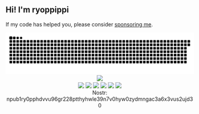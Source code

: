 ## Hi! I'm ryoppippi

If my code has helped you, please consider <a href="https://github.com/sponsors/ryoppippi">sponsoring me</a>. 
<div align="center">
  <img src="https://raw.githubusercontent.com/ryoppippi/ryoppippi/output/github-contribution-grid-snake.svg" />
</div>

<!-- <div align="center"> -->
<!--   <a href="https://github.com/ryoppippi"> -->
<!--     <img src="https://github-readme-stats.vercel.app/api?username=ryoppippi&bg_color=30,e96443,904e95&title_color=fff&text_color=fff"> -->
<!--   </a> -->
<!-- </div> -->

<!-- https://github.com/Ileriayo/markdown-badges -->
<div align="center">
  <a href="https://ryoppippi.com" target="_blank" alt="cv"><img src="https://img.shields.io/badge/MY-SITE-purple?style=for-the-badge"></a>
</div>
<div align="center">
  <a href="https://github.com/ryoppippi" target="_blank" alt="github"><img src="https://img.shields.io/badge/github-%23121011.svg?style=for-the-badge&logo=github&logoColor=white"></a>
  <a href="https://staging.bsky.app/profile/ryoppippi.com" target="_blank" alt="reddit"><img src="https://img.shields.io/badge/bluesky-blue.svg?style=for-the-badge&logoColor=white"></a>
  <a href="https://zenn.dev/ryoppippi" target="_blank" alt="zenn"><img src="https://img.shields.io/badge/Zenn-%20%233EA8FF.svg?style=for-the-badge&logo=Zenn&logoColor=white"></a>
  <a href="https://www.linkedin.com/in/ryoppippi" target="_blank" alt="linkedin"><img src="https://img.shields.io/badge/linkedin-%230077B5.svg?style=for-the-badge&logo=linkedin&logoColor=white"></a>
  <a href="https://www.youtube.com/channel/UCJbUM-yZx6mESJw82-OpMuQ" target="_blank" alt="youtube"><img src="https://img.shields.io/badge/YouTube-%23FF0000.svg?style=for-the-badge&logo=YouTube&logoColor=white"></a>
  <a href="https://www.reddit.com/user/ryoppippi" target="_blank" alt="reddit"><img src="https://img.shields.io/badge/Reddit-%23FF4500.svg?style=for-the-badge&logo=Reddit&logoColor=white"></a>
  <!-- <a href="https://twitter.com/ryoppippi" target="_blank" alt="twitter"><img src="https://img.shields.io/badge/Twitter-%231DA1F2.svg?style=for-the-badge&logo=Twitter&logoColor=white"></a> -->
  <!-- <a href="https://www.instagram.com/accounts/login/?next=/ryoppippi/" target="_blank" alt="instagram"><img src="https://img.shields.io/badge/Instagram-%23E4405F.svg?style=for-the-badge&logo=Instagram&logoColor=white"></a> -->
</div>
<div align="center">
  Nostr:  npub1ry0pphdvvu96gr228ptthyhwle39n7v0hyw0zydmngac3a6x3vus2ujd30
</div>
